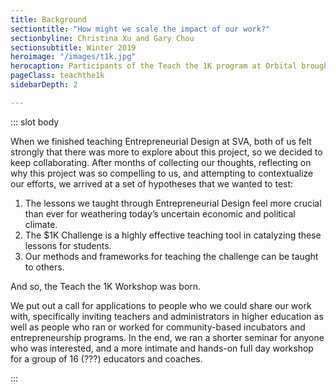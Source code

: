 ```yaml
---
title: Background
sectiontitle: "How might we scale the impact of our work?"
sectionbyline: Christina Xu and Gary Chou
sectionsubtitle: Winter 2019
heroimage: "/images/t1k.jpg"
herocaption: Participants of the Teach the 1K program at Orbital brought together entrepreneurship teachers, coaches and activators.
pageClass: teachthe1k
sidebarDepth: 2

---
```


<Teach1K/>

::: slot body


When we finished teaching Entrepreneurial Design at SVA, both of us felt strongly that there was more to explore about this project, so we decided to keep collaborating. After months of collecting our thoughts, reflecting on why this project was so compelling to us, and attempting to contextualize our efforts, we arrived at a set of hypotheses that we wanted to test:
1. The lessons we taught through Entrepreneurial Design feel more crucial than ever for weathering today’s uncertain economic and political climate.
2. The $1K Challenge is a highly effective teaching tool in catalyzing these lessons for students.
3. Our methods and frameworks for teaching the challenge can be taught to others.

And so, the Teach the 1K Workshop was born.

We put out a call for applications to people who we could share our work with, specifically inviting teachers and administrators in higher education as well as people who ran or worked for community-based incubators and entrepreneurship programs. In the end, we ran a shorter seminar for anyone who was interested, and a more intimate and hands-on full day workshop for a group of 16 (???) educators and coaches.

:::
